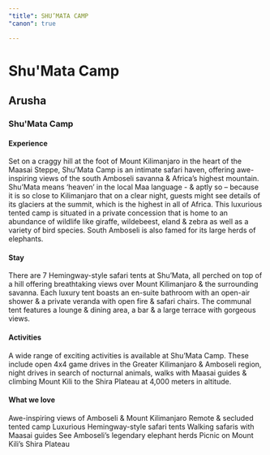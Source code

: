 ```yaml
---
"title": SHU’MATA CAMP
"canon": true

---
```


# Shu'Mata Camp
## Arusha
### Shu'Mata Camp

#### Experience
Set on a craggy hill at the foot of Mount Kilimanjaro in the heart of the Maasai Steppe, Shu’Mata Camp is an intimate safari haven, offering awe-inspiring views of the south Amboseli savanna &amp; Africa’s highest mountain.
Shu’Mata means ‘heaven’ in the local Maa language - &amp; aptly so – because it is so close to Kilimanjaro that on a clear night, guests might see details of its glaciers at the summit, which is the highest in all of Africa.
This luxurious tented camp is situated in a private concession that is home to an abundance of wildlife like giraffe, wildebeest, eland &amp; zebra as well as a variety of bird species.  South Amboseli is also famed for its large herds of elephants.

#### Stay
There are 7 Hemingway-style safari tents at Shu’Mata, all perched on top of a hill offering breathtaking views over Mount Kilimanjaro &amp; the surrounding savanna.
Each luxury tent boasts an en-suite bathroom with an open-air shower &amp; a private veranda with open fire &amp; safari chairs.
The communal tent features a lounge &amp; dining area, a bar &amp; a large terrace with gorgeous views.

#### Activities
A wide range of exciting activities is available at Shu’Mata Camp.
These include open 4x4 game drives in the Greater Kilimanjaro &amp; Amboseli region, night drives in search of nocturnal animals, walks with Maasai guides &amp; climbing Mount Kili to the Shira Plateau at 4,000 meters in altitude.


#### What we love
Awe-inspiring views of Amboseli &amp; Mount Kilimanjaro
Remote &amp; secluded tented camp
Luxurious Hemingway-style safari tents
Walking safaris with Maasai guides
See Amboseli’s legendary elephant herds
Picnic on Mount Kili’s Shira Plateau